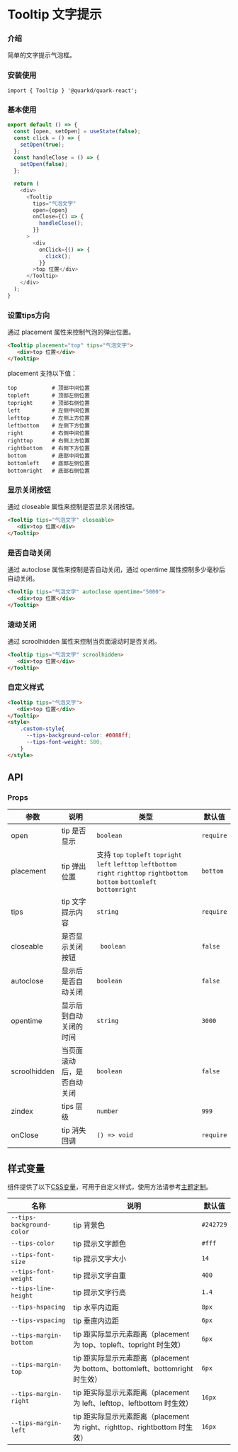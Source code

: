 # Tooltip 文字提示

### 介绍

简单的文字提示气泡框。

### 安装使用

```tsx
import { Tooltip } '@quarkd/quark-react';
```

### 基本使用
```js
export default () => {
  const [open, setOpen] = useState(false);
  const click = () => {
    setOpen(true);
  };
  const handleClose = () => {
    setOpen(false);
  };

  return (
    <div>
      <Tooltip
        tips="气泡文字"
        open={open}
        onClose={() => {
          handleClose();
        }}
      >
        <div 
          onClick={() => {
            click();
          }}
        >top 位置</div>
      </Tooltip>
    </div>
  );
}

```

### 设置tips方向

通过 placement 属性来控制气泡的弹出位置。

```html
<Tooltip placement="top" tips="气泡文字">
   <div>top 位置</div>
</Tooltip>
```

placement 支持以下值：
```tsx
top           # 顶部中间位置
topleft       # 顶部左侧位置
topright      # 顶部右侧位置
left          # 左侧中间位置
lefttop       # 左侧上方位置
leftbottom    # 左侧下方位置
right         # 右侧中间位置
righttop      # 右侧上方位置
rightbottom   # 右侧下方位置
bottom        # 底部中间位置
bottomleft    # 底部左侧位置
bottomright   # 底部右侧位置
```

### 显示关闭按钮

通过 closeable 属性来控制是否显示关闭按钮。

```html
<Tooltip tips="气泡文字" closeable>
   <div>top 位置</div>
</Tooltip>
```



### 是否自动关闭

通过 autoclose 属性来控制是否自动关闭，通过 opentime 属性控制多少毫秒后自动关闭。

```html
<Tooltip tips="气泡文字" autoclose opentime="5000">
   <div>top 位置</div>
</Tooltip>
```

### 滚动关闭

通过 scroolhidden 属性来控制当页面滚动时是否关闭。

```html
<Tooltip tips="气泡文字" scroolhidden>
   <div>top 位置</div>
</Tooltip>
```

### 自定义样式

```html
<Tooltip tips="气泡文字">
   <div>top 位置</div>
</Tooltip>
<style>
    .custom-style{
      --tips-background-color: #0088ff;
      --tips-font-weight: 500;
    }
</style>
```

## API

### Props

| 参数         | 说明                             | 类型   | 默认值           |
|--------------|----------------------------------|--------|------------------|
| open        | tip 是否显示 | `boolean`                  |  `require` |
| placement    | tip 弹出位置 |  支持  `top`  `topleft`  `topright` `left` `lefttop` `leftbottom` `right` `righttop` `rightbottom`   `bottom` `bottomleft` `bottomright`        | `bottom`|
| tips      |tip 文字提示内容           | `string` | `require`|
| closeable      |是否显示关闭按钮           |` boolean` |`false` |
| autoclose      |显示后是否自动关闭          | `boolean` | `false`|
| opentime      | 显示后到自动关闭的时间           | `string` | `3000` |
| scroolhidden      |当页面滚动后，是否自动关闭          | `boolean` | `false` |
| zindex      | tips 层级          | `number` | `999`|
| onClose         | tip 消失回调 |      `() => void`    |`require`|


## 样式变量

组件提供了以下[CSS变量](https://developer.mozilla.org/zh-CN/docs/Web/CSS/Using_CSS_custom_properties)，可用于自定义样式，使用方法请参考[主题定制](#/zh-CN/guide/theme)。

| 名称                     | 说明                                  | 默认值          | 
| ------------------------ | ----------------------------------- | --------------- |
| `--tips-background-color` | tip 背景色 | `#242729` |   
| `--tips-color`   | tip 提示文字颜色 |    `#fff`  |
| `--tips-font-size` | tip 提示文字大小                           |   `14`   |  
| `--tips-font-weight`       |  tip 提示文字自重                         |   `400`   | 
| `--tips-line-height` | tip 提示文字行高 | `1.4` |   
| `--tips-hspacing`   | tip 水平内边距 |    `8px`  |
| `--tips-vspacing` | tip 垂直内边距                           |   `6px`   |  
| `--tips-margin-bottom` | tip 距实际显示元素距离（placement 为 top、topleft、topright 时生效） | `6px` |   
| `--tips-margin-top` | tip 距实际显示元素距离（placement 为 bottom、bottomleft、bottomright 时生效） | `6px` |  
| `--tips-margin-right` | tip 距实际显示元素距离（placement 为 left、lefttop、leftbottom 时生效） | `16px` |  
| `--tips-margin-left` | tip 距实际显示元素距离（placement 为 right、righttop、rightbottom 时生效） | `16px` |  



